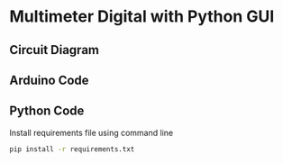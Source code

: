 # Multimeter Digital with Python GUI

## Circuit Diagram

## Arduino Code

## Python Code

Install requirements file using command line
```bash
pip install -r requirements.txt
```
